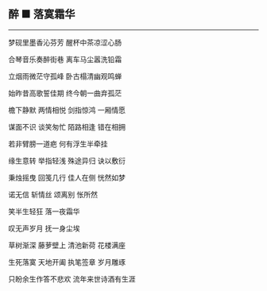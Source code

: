 


## 醉 ■ 落寞霜华

***


梦砚里墨香沁芬芳 醒杯中茶凉涩心肠

合琴音乐奏醉街巷 离车马尘嚣洗铅霜

立烟雨微茫守孤峰 卧古榻清幽观鸣蝉

始昨昔高歌誓佳期 终今朝一曲弃孤茫

檐下静默 两情相悦 剑指惊鸿 一厢情愿

谋面不识 谈笑匆忙 陌路相逢 错在相拥

若非臂膀一道疤 何有浮生半牵挂

缘生意转 举指轻浅 殊途异归 诀以敷衍

秉烛摇曳 回笺几行 佳人在侧 恍然如梦

诺无信  斩情丝  颂离别  怅所然

笑半生轻狂 落一夜霜华

叹无声岁月 抚一身尘埃

草树渐深 藤萝壁上 清池新荷 花楼满座

生死落寞 天地开阖 执笔签章 岁月雕琢

只盼余生作答不悲欢 流年来世诗酒有生涯

